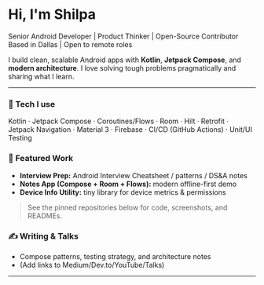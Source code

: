 <h1 align="left">Hi, I'm Shilpa</h1>

Senior Android Developer | Product Thinker | Open-Source Contributor  
Based in Dallas | Open to remote roles

I build clean, scalable Android apps with **Kotlin**, **Jetpack Compose**, and **modern architecture**.
I love solving tough problems pragmatically and sharing what I learn.

---

### 🔧 Tech I use
Kotlin · Jetpack Compose · Coroutines/Flows · Room · Hilt · Retrofit · Jetpack Navigation ·
Material 3 · Firebase · CI/CD (GitHub Actions) · Unit/UI Testing

### 🚀 Featured Work
- **Interview Prep:** Android Interview Cheatsheet / patterns / DS&A notes
- **Notes App (Compose + Room + Flows):** modern offline-first demo
- **Device Info Utility:** tiny library for device metrics & permissions

> See the pinned repositories below for code, screenshots, and READMEs.

### ✍️ Writing & Talks
- Compose patterns, testing strategy, and architecture notes  
- (Add links to Medium/Dev.to/YouTube/Talks)

---
